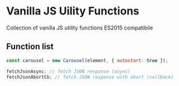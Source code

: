 # Vanilla JS Uility Functions

Collection of vanilla JS utility functions ES2015 compatibile

## Function list

```js
const carousel = new Carousel(element, { autostart: true });

fetchJsonAsync; // fetch JSON response (async)
fetchJsonAbortCb; // fetch JSON response with abort (callback)
```
